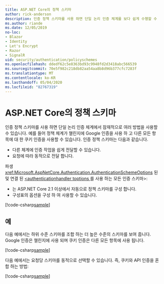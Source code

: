 ```yaml
---
title: ASP.NET Core의 정책 스키마
author: rick-anderson
description: 인증 정책 스키마를 사용 하면 단일 논리 인증 체계를 보다 쉽게 수행할 수 있습니다.
ms.author: riande
ms.date: 12/05/2019
no-loc:
- Blazor
- Identity
- Let's Encrypt
- Razor
- SignalR
uid: security/authentication/policyschemes
ms.openlocfilehash: ddedf62c5e8363bd93c9948fd2d3418abc566539
ms.sourcegitcommit: 70e5f982c218db82aa54aa8b8d96b377cfc7283f
ms.translationtype: MT
ms.contentlocale: ko-KR
ms.lasthandoff: 05/04/2020
ms.locfileid: "82767319"
---
```

# <a name="policy-schemes-in-aspnet-core"></a>ASP.NET Core의 정책 스키마

인증 정책 스키마를 사용 하면 단일 논리 인증 체계에서 잠재적으로 여러 방법을 사용할 수 있습니다. 예를 들어 정책 체계가 챌린지에 Google 인증을 사용 하 고 다른 모든 항목에 대 한 쿠키 인증을 사용할 수 있습니다. 인증 정책 스키마는 다음과 같습니다.

* 다른 체계에 인증 작업을 쉽게 전달할 수 있습니다.
* 요청에 따라 동적으로 전달 합니다.

파생 <xref:Microsoft.AspNetCore.Authentication.AuthenticationSchemeOptions> 된 및 연결 된 [\<authenticationhandler toptions ](/dotnet/api/microsoft.aspnetcore.authentication.authenticationhandler-1)를 사용 하는 모든 인증 스키마>:

* 는 ASP.NET Core 2.1 이상에서 자동으로 정책 스키마를 구성 합니다.
* 구성표의 옵션을 구성 하 여 사용할 수 있습니다.

[!code-csharp[sample](policyschemes/samples/AuthenticationSchemeOptions.cs?name=snippet)]

## <a name="examples"></a>예

다음 예에서는 하위 수준 스키마를 조합 하는 더 높은 수준의 스키마를 보여 줍니다. Google 인증은 챌린지에 사용 되며 쿠키 인증은 다른 모든 항목에 사용 됩니다.

[!code-csharp[sample](policyschemes/samples/Startup.cs?name=snippet1)]

다음 예에서는 요청당 스키마를 동적으로 선택할 수 있습니다. 즉, 쿠키와 API 인증을 혼합 하는 방법:

 <!-- REVIEW, missing If set in public Func<HttpContext, string> ForwardDefaultSelector -->

[!code-csharp[sample](policyschemes/samples/Startup.cs?name=snippet2)]

